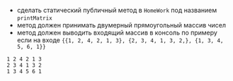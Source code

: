 - сделать статический публичный метод в `HomeWork` под названием `printMatrix`
- метод должен принимать двумерный прямоугольный массив чисел
- метод должен выводить входящий массив в консоль по примеру если на
  входе `{{1, 2, 4, 2, 1, 3}, {2, 3, 4, 1, 3, 2,}, {1, 3, 4, 5, 6, 1}}`

```
1 2 4 2 1 3
2 3 4 1 3 2
1 3 4 5 6 1
```